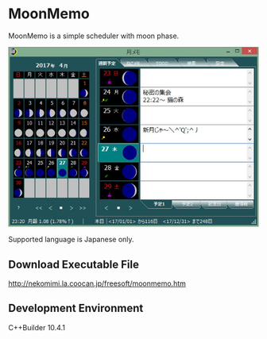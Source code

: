 # MoonMemo

MoonMemo is a simple scheduler with moon phase.

![Screenshot](screenshot.png)

Supported language is Japanese only.  

## Download Executable File
http://nekomimi.la.coocan.jp/freesoft/moonmemo.htm

## Development Environment
C++Builder 10.4.1
